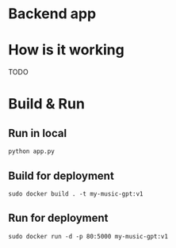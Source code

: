 # Backend app

# How is it working

TODO

# Build & Run
## Run in local

`python app.py`

## Build for deployment
`sudo docker build . -t my-music-gpt:v1`

## Run for deployment
`sudo docker run -d -p 80:5000 my-music-gpt:v1`